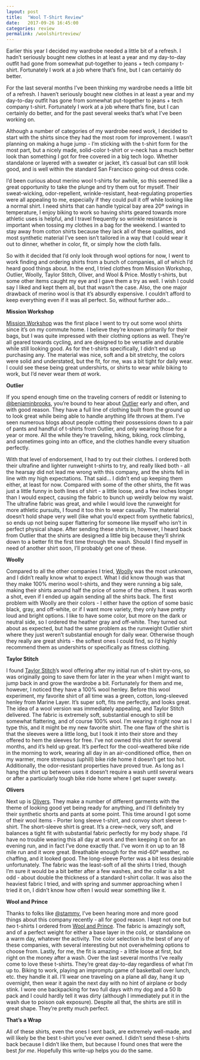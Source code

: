 ```yaml
---
layout: post
title:  "Wool T-Shirt Review"
date:   2017-09-26 16:45:00
categories: review
permalink: /woolshirtreview/
---
```


Earlier this year I decided my wardrobe needed a little bit of a refresh. I hadn’t seriously bought new clothes in at least a year and my day-to-day outfit had gone from somewhat put-together to jeans + tech company t-shirt. Fortunately I work at a job where that’s fine, but I can certainly do better. 

For the last several months I’ve been thinking my wardrobe needs a little bit of a refresh. I haven’t seriously bought new clothes in at least a year and my day-to-day outfit has gone from somewhat put-together to jeans + tech company t-shirt. Fortunately I work at a job where that’s fine, but I can certainly do better, and for the past several weeks that’s what I’ve been working on. 

Although a number of categories of my wardrobe need work, I decided to start with the shirts since they had the most room for improvement. I wasn’t planning on making a huge jump - I’m sticking with the t-shirt form for the most part, but a nicely made, solid-color t-shirt or v-neck has a much better look than something I got for free covered in a big tech logo. Whether standalone or layered with a sweater or jacket, it’s casual but can still look good, and is well within the standard San Francisco going-out dress code.  

I’d been curious about merino wool t-shirts for awhile, so this seemed like a great opportunity to take the plunge and try them out for myself. Their sweat-wicking, odor-repellent, wrinkle-resistant, heat-regulating properties were all appealing to me, especially if they could pull it off while looking like a normal shirt. I need shirts that can handle typical bay area 20º swings in temperature, I enjoy biking to work so having shirts geared towards more athletic uses is helpful, and I travel frequently so wrinkle resistance is important when tossing my clothes in a bag for the weekend. I wanted to stay away from cotton shirts because they lack all of these qualities, and most synthetic material I’ve seen isn’t tailored in a way that I could wear it out to dinner, whether in color, fit, or simply how the cloth falls. 

So with it decided that I’d only look through wool options for now, I went to work finding and ordering shirts from a bunch of companies, all of which I’d heard good things about. In the end, I tried clothes from Mission Workshop, Outlier, Woolly, Taylor Stitch, Oliver, and Wool & Price. Mostly t-shirts, but some other items caught my eye and I gave them a try as well. I wish I could say I liked and kept them all, but that wasn’t the case. Also, the one major drawback of merino wool is that it’s absurdly expensive. I couldn’t afford to keep everything even if it was all perfect. So, without further ado… 

**Mission Workshop**

[Mission Workshop](https://missionworkshop.com/collections/tops) was the first place I went to try out some wool shirts since it’s on my commute home. I believe they’re known primarily for their bags, but I was quite impressed with their clothing options as well. They’re all geared towards cycling, and are designed to be versatile and durable while still looking good. As for the t-shirts specifically, I didn’t end up purchasing any. The material was nice, soft and a bit stretchy, the colors were solid and understated, but the fit, for me, was a bit tight for daily wear. I could see these being great undershirts, or shirts to wear *while* biking to work, but I’d never wear them *at* work. 

**Outlier**

If you spend enough time on the traveling corners of reddit or listening to [@benjaminbrooks](http://www.twitter.com/benjaminbrooks), you’re bound to hear about [Outlier](https://shop.outlier.nyc/shop/retail/shirts/) early and often, and with good reason. They have a full line of clothing built from the ground up to look great while being able to handle anything life throws at them. I’ve seen numerous blogs about people cutting their possessions down to a pair of pants and handful of t-shirts from Outlier, and only wearing those for a year or more. All the while they’re traveling, hiking, biking, rock climbing, and sometimes going into an office, and the clothes handle every situation perfectly. 

With that level of endorsement, I had to try out their clothes. I ordered both their ultrafine and lighter runweight t-shirts to try, and really liked both - all the hearsay did not lead me wrong with this company, and the shirts fell in line with my high expectations. That said… I didn’t end up keeping them either, at least for now. Compared with some of the other shirts, the fit was just a little funny in both lines of shirt - a little loose, and a few inches longer than I would expect, causing the fabric to bunch up weirdly below my waist. The ultrafine fabric was great, and while I would love the runweight for more athletic pursuits, I found it too thin to wear casually. The material doesn’t hold shape very well (like what you’d expect from synthetic fabrics), so ends up not being super flattering for someone like myself who isn’t in perfect physical shape. After sending these shirts in, however, I heard back from Outlier that the shirts are designed a little big because they’ll shrink down to a better fit the first time through the wash. Should I find myself in need of another shirt soon, I’ll probably get one of these. 

**Woolly**

Compared to all the other companies I tried, [Woolly](https://www.woolly.clothing/collections/shirts) was the most unknown, and I didn’t really know what to expect. What I did know though was that they make 100% merino wool t-shirts, and they were running a big sale, making their shirts around half the price of some of the others. It was worth a shot, even if I ended up again sending all the shirts back. The first problem with Woolly are their colors - I either have the option of some basic black, gray, and off-white, or if I want more variety, they only have pretty loud and bright options. I like to have some color, but more on the dark or neutral side, so I ordered the heather gray and off-white. They turned out about as expected, but had the same problem as the runweight Outlier shirt where they just weren’t substantial enough for daily wear. Otherwise though they really are great shirts - the softest ones I could find, so I’d highly recommend them as undershirts or specifically as fitness clothing. 

**Taylor Stitch**

I found [Taylor Stitch](https://www.taylorstitch.com/products/the-merino-henley-in-charcoal)’s wool offering after my initial run of t-shirt try-ons, so was originally going to save them for later in the year when I might want to jump back in and grow the wardrobe a bit. Fortunately for them and me, however, I noticed they have a 100% wool henley. Before this wool experiment, my favorite shirt of all time was a green, cotton, long-sleeved henley from Marine Layer. It’s super soft, fits me perfectly, and looks great. The idea of a wool version was immediately appealing, and Taylor Stitch delivered. The fabric is extremely soft, substantial enough to still be somewhat flattering, and of course 100% wool. I’m wearing it right now as I type this, and it might be my new favorite shirt. The one flaw of the shirt is that the sleeves were a little long, but I took it into their store and they offered to hem the sleeves for free. I’ve not owned this shirt for several months, and it’s held up great. It’s perfect for the cool-weathered bike ride in the morning to work, wearing all day in an air-conditioned office, then on my warmer, more strenuous (uphill) bike ride home it doesn’t get too hot. Additionally, the odor-resistant properties have proved true. As long as I hang the shirt up between uses it doesn’t require a wash until several wears or after a particularly tough bike ride home where I get super sweaty. 

**Olivers**

Next up is [Olivers](https://oliversapparel.com/products/convoy). They make a number of different garments with the theme of looking good yet being ready for anything, and I’ll definitely try their synthetic shorts and pants at some point. This time around I got some of their wool items - Porter long sleeve t-shirt, and convoy short sleeve t-shirt. The short-sleeve shirt is great. It’s a crew-neck, very soft, and balances a tight fit with substantial fabric perfectly for my body shape. I’d have no trouble wearing this all day at work and then keeping it on for an evening run, and in fact I’ve done exactly that. I’ve worn it on up to an 18 mile run and it wore great. Breathable enough for the mid-60º weather, no chaffing, and it looked good. The long-sleeve Porter was a bit less desirable unfortunately. The fabric was the least-soft of all the shirts I tried, though I’m sure it would be a bit better after a few washes, and the collar is a bit odd - about double the thickness of a standard t-shirt collar. It was also the heaviest fabric I tried, and with spring and summer approaching when I tried it on, I didn’t know how often I would wear something like it. 

**Wool and Prince**

Thanks to folks like [@stammy](https://twitter.com/Stammy/status/691812575047192578), I’ve been hearing more and more good things about this company recently - all for good reason. I kept not one but *two* t-shirts I ordered from [Wool and Prince](https://woolandprince.com/collections/tees). The fabric is amazingly soft, and of a perfect weight for either a base layer in the cold, or standalone on a warm day, whatever the activity. The color selection is the best of any of these companies, with several interesting but not overwhelming options to choose from. Lastly, for me, the fit is amazing - a little loose at first, but right on the money after a wash. Over the last several months I’ve really come to love these t-shirts. They’re great day-to-day regardless of what I’m up to. Biking to work, playing an impromptu game of basketball over lunch, etc. they handle it all. I’ll wear one traveling on a plane all day, hang it up overnight, then wear it again the next day with no hint of airplane or body stink. I wore one backpacking for two full days with my dog and a 50 lb pack and I could hardly tell it was dirty (although I immediately put it in the wash due to poison oak exposure). Despite all that, the shirts are still in great shape. They’re pretty much perfect. 

**That’s a Wrap**

 All of these shirts, even the ones I sent back, are extremely well-made, and will likely be the best t-shirt you’ve ever owned. I didn’t send these t-shirts back because I didn’t like them, but because I found ones that were the best *for me*. Hopefully this write-up helps you do the same. 
